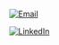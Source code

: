 [![Email](https://img.shields.io/badge/Email-D14836?style=for-the-badge&logo=gmail&logoColor=white)](mailto:yousufakthar25@gmail.com)

[![LinkedIn](https://img.shields.io/badge/LinkedIn-0A66C2?style=for-the-badge&logo=linkedin&logoColor=white)](https://www.linkedin.com/in/yousufakthar)


